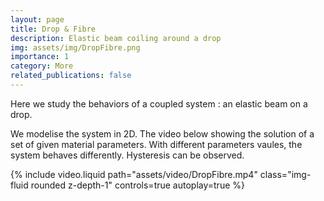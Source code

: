 ```yaml
---
layout: page
title: Drop & Fibre
description: Elastic beam coiling around a drop
img: assets/img/DropFibre.png
importance: 1
category: More
related_publications: false
---
```

Here we study the behaviors of a coupled system : an elastic beam on a drop.

We modelise the system in 2D. The video below showing the solution of a set of given material parameters. With different parameters vaules, the system behaves differently. Hysteresis can be observed. 

<div class="row">
    <div class="col-md-8 offset-md-2">
        {% include video.liquid path="assets/video/DropFibre.mp4" class="img-fluid rounded z-depth-1" controls=true autoplay=true %}
    </div>
</div>





